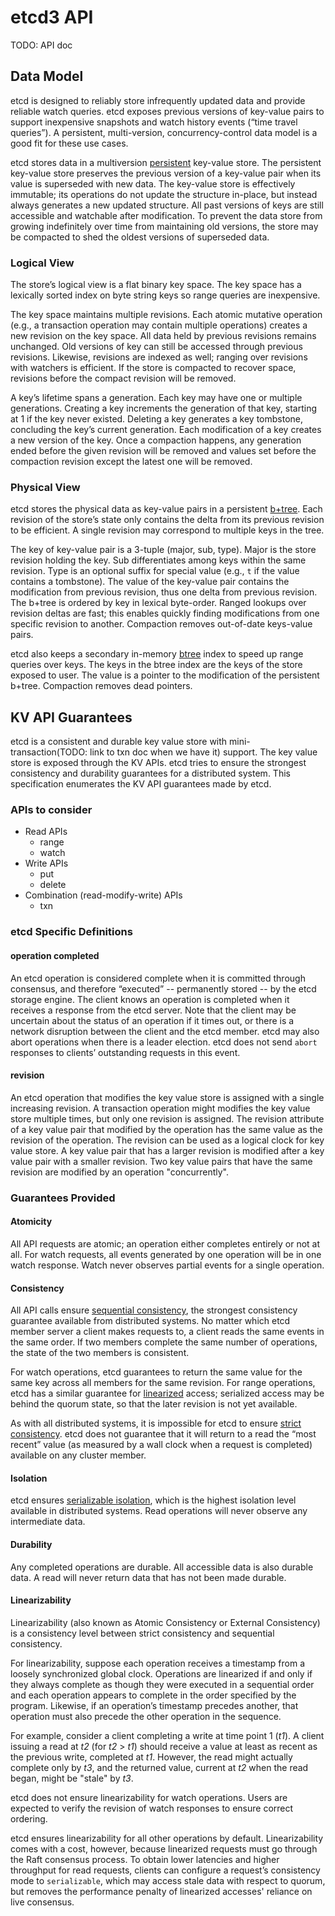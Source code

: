 # etcd3 API

TODO: API doc

## Data Model

etcd is designed to reliably store infrequently updated data and provide reliable watch queries. etcd exposes previous versions of key-value pairs to support inexpensive snapshots and watch history events (“time travel queries”). A persistent, multi-version, concurrency-control data model is a good fit for these use cases.

etcd stores data in a multiversion [persistent][persistent-ds] key-value store. The persistent key-value store preserves the previous version of a key-value pair when its value is superseded with new data. The key-value store is effectively immutable; its operations do not update the structure in-place, but instead always generates a new updated structure. All past versions of keys are still accessible and watchable after modification. To prevent the data store from growing indefinitely over time from maintaining old versions, the store may be compacted to shed the oldest versions of superseded data.

### Logical View

The store’s logical view is a flat binary key space. The key space has a lexically sorted index on byte string keys so range queries are inexpensive.

The key space maintains multiple revisions. Each atomic mutative operation (e.g., a transaction operation may contain multiple operations) creates a new revision on the key space. All data held by previous revisions remains unchanged. Old versions of key can still be accessed through previous revisions. Likewise, revisions are indexed as well; ranging over revisions with watchers is efficient. If the store is compacted to recover space, revisions before the compact revision will be removed.

A key’s lifetime spans a generation. Each key may have one or multiple generations. Creating a key increments the generation of that key, starting at 1 if the key never existed. Deleting a key generates a key tombstone, concluding the key’s current generation. Each modification of a key creates a new version of the key. Once a compaction happens, any generation ended before the given revision will be removed and values set before the compaction revision except the latest one will be removed.

### Physical View

etcd stores the physical data as key-value pairs in a persistent [b+tree][b+tree]. Each revision of the store’s state only contains the delta from its previous revision to be efficient. A single revision may correspond to multiple keys in the tree.

The key of key-value pair is a 3-tuple (major, sub, type). Major is the store revision holding the key. Sub differentiates among  keys within the same revision. Type is an optional suffix for special value (e.g., `t` if the value contains a tombstone). The value of the key-value pair contains the modification from previous revision, thus one delta from previous revision. The b+tree is ordered by key in lexical byte-order. Ranged lookups over revision deltas are fast; this enables quickly finding modifications from one specific revision to another. Compaction removes out-of-date keys-value pairs.

etcd also keeps a secondary in-memory [btree][btree] index to speed up range queries over keys. The keys in the btree index are the keys of the store exposed to user. The value is a pointer to the modification of the persistent b+tree. Compaction removes dead pointers.

## KV API Guarantees

etcd is a consistent and durable key value store with mini-transaction(TODO: link to txn doc when we have it) support. The key value store is exposed through the KV APIs. etcd tries to ensure the strongest consistency and durability guarantees for a distributed system. This specification enumerates the KV API guarantees made by etcd.

### APIs to consider

* Read APIs
    * range
    * watch
* Write APIs
    * put
    * delete
* Combination (read-modify-write) APIs
    * txn

### etcd Specific Definitions

#### operation completed

An etcd operation is considered complete when it is committed through consensus, and therefore “executed” -- permanently stored -- by the etcd storage engine. The client knows an operation is completed when it receives a response from the etcd server. Note that the client may be uncertain about the status of an operation if it times out, or there is a network disruption between the client and the etcd member. etcd may also abort operations when there is a leader election. etcd does not send `abort` responses to  clients’ outstanding requests in this event.

#### revision

An etcd operation that modifies the key value store is assigned with a single increasing revision. A transaction operation might modifies the key value store multiple times, but only one revision is assigned. The revision attribute of a key value pair that modified by the operation has the same value as the revision of the operation. The revision can be used as a logical clock for key value store. A key value pair that has a larger revision is modified after a key value pair with a smaller revision. Two key value pairs that have the same revision are modified by an operation "concurrently".

### Guarantees Provided

#### Atomicity

All API requests are atomic; an operation either completes entirely or not at all. For watch requests, all events generated by one operation will be in one watch response. Watch never observes partial events for a single operation.

#### Consistency

All API calls ensure [sequential consistency][seq_consistency], the strongest consistency guarantee available from distributed systems. No matter which etcd member server a client makes requests to, a client reads the same events in the same order. If two members complete the same number of operations, the state of the two members is consistent.

For watch operations, etcd guarantees to return the same value for the same key across all members for the same revision. For range operations, etcd has a similar guarantee for [linearized][Linearizability] access; serialized access may be behind the quorum state, so that the later revision is not yet available.

As with all distributed systems, it is impossible for etcd to ensure [strict consistency][strict_consistency]. etcd does not guarantee that it will return to a read the “most recent” value (as measured by a wall clock when a request is completed) available on any cluster member.

#### Isolation

etcd ensures [serializable isolation][serializable_isolation], which is the highest isolation level available in distributed systems. Read operations will never observe any intermediate data.

#### Durability

Any completed operations are durable. All accessible data is also durable data. A read will never return data that has not been made durable.

#### Linearizability

Linearizability (also known as Atomic Consistency or External Consistency) is a consistency level between strict consistency and sequential consistency.

For linearizability, suppose each operation receives a timestamp from a loosely synchronized global clock. Operations are linearized if and only if they always complete as though they were executed in a sequential order and each operation appears to complete in the order specified by the program. Likewise, if an operation’s timestamp precedes another, that operation must also precede the other operation in the sequence.

For example, consider a client completing a write at time point 1 (*t1*). A client issuing a read at *t2* (for *t2* > *t1*) should receive a value at least as recent as the previous write, completed at *t1*. However, the read might actually complete only by *t3*, and the returned value, current at *t2* when the read began, might be "stale" by *t3*.

etcd does not ensure linearizability for watch operations. Users are expected to verify the revision of watch responses to ensure correct ordering.

etcd ensures linearizability for all other operations by default. Linearizability comes with a cost, however, because linearized requests must go through the Raft consensus process. To obtain lower latencies and higher throughput for read requests, clients can configure a request’s consistency mode to `serializable`, which may access stale data with respect to quorum, but removes the performance penalty of linearized accesses' reliance on live consensus.

[persistent-ds]: https://en.wikipedia.org/wiki/Persistent_data_structure
[btree]: https://en.wikipedia.org/wiki/B-tree
[b+tree]: https://en.wikipedia.org/wiki/B%2B_tree
[seq_consistency]: https://en.wikipedia.org/wiki/Consistency_model#Sequential_consistency
[strict_consistency]: https://en.wikipedia.org/wiki/Consistency_model#Strict_consistency
[serializable_isolation]: https://en.wikipedia.org/wiki/Isolation_(database_systems)#Serializable
[Linearizability]: #linearizability
